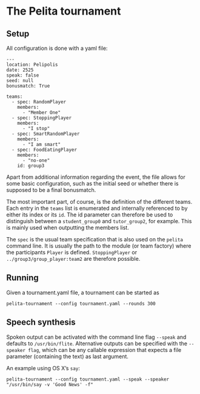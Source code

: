 # The Pelita tournament

## Setup

All configuration is done with a yaml file:

    ---
    location: Pelipolis
    date: 2525
    speak: false
    seed: null
    bonusmatch: True

    teams:
      - spec: RandomPlayer
        members:
          - "Member One"
      - spec: StoppingPlayer
        members:
          - "I stop"
      - spec: SmartRandomPlayer
        members:
          - "I am smart"
      - spec: FoodEatingPlayer
        members:
          - "no-one"
        id: group3

Apart from additional information regarding the event, the file allows for some basic configuration, such as the initial seed or whether there is supposed to be a final bonusmatch.

The most important part, of course, is the definition of the different teams.
Each entry in the `teams` list is enumerated and internally referenced to by either its index or its `id`. The id parameter can therefore be used to distinguish between a `student_group0` and `tutor_group2`, for example.
This is mainly used when outputting the members list.

The `spec` is the usual team specification that is also used on the `pelita` command line.
It is usually the path to the module (or team factory) where the participants `Player` is defined.
`StoppingPlayer` or `../group3/group_player:team2` are therefore possible.

## Running

Given a tournament.yaml file, a tournament can be started as

    pelita-tournament --config tournament.yaml --rounds 300

## Speech synthesis

Spoken output can be activated with the command line flag `--speak` and defaults to `/usr/bin/flite`.
Alternative outputs can be specified with the `--speaker flag`, which can be any callable expression that expects a file parameter (containing the text) as last argument.

An example using OS X’s `say`:

    pelita-tournament --config tournament.yaml --speak --speaker "/usr/bin/say -v 'Good News' -f"
